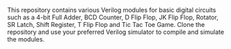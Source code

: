 This repository contains various Verilog modules for basic digital circuits such as a 4-bit Full Adder, BCD Counter, D Flip Flop, JK Flip Flop, Rotator, SR Latch, Shift Register, T Flip Flop and Tic Tac Toe Game. Clone the repository and use your preferred Verilog simulator to compile and simulate the modules.
